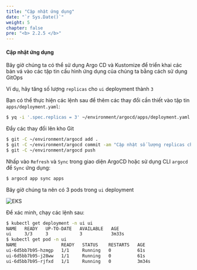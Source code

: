 ```yaml
---
title: "Cập nhật ứng dụng"
date: "`r Sys.Date()`"
weight: 5
chapter: false
pre: "<b> 2.2.5 </b>"
---
```


#### Cập nhật ứng dụng

Bây giờ chúng ta có thể sử dụng Argo CD và Kustomize để triển khai các bản vá vào các tập tin cấu hình ứng dụng của chúng ta bằng cách sử dụng GitOps

Ví dụ, hãy tăng số lượng `replicas` cho `ui` deployment thành `3`

<!--
```kustomization
modules/automation/gitops/argocd/update-application/deployment-patch.yaml
Deployment/ui
```

Sao chép tập tin vá vào thư mục kho Git:

```bash
$ cp /workspace/modules/automation/gitops/argocd/update-application/deployment-patch.yaml ~/environment/argocd/apps/deployment-patch.yaml
```

Bạn có thể xem lại các thay đổi dự định trong tập tin `apps/deployment-patch.yaml`

Để áp dụng các bản vá, bạn có thể chỉnh sửa tập tin `apps/kustomization.yaml` như trong ví dụ dưới đây:

```file
manifests/modules/automation/gitops/argocd/update-application/kustomization.yaml.example
```

Sao chép tập tin `kustomization.yaml` đã chỉnh sửa vào thư mục kho Git:

```bash
$ cp /workspace/modules/automation/gitops/argocd/update-application/kustomization.yaml.example ~/environment/argocd/apps/kustomization.yaml
```
-->

Bạn có thể thực hiện các lệnh sau để thêm các thay đổi cần thiết vào tập tin `apps/deployment.yaml`:

```bash
$ yq -i '.spec.replicas = 3' ~/environment/argocd/apps/deployment.yaml
```

Đẩy các thay đổi lên kho Git

```bash
$ git -C ~/environment/argocd add .
$ git -C ~/environment/argocd commit -am "Cập nhật số lượng replicas cho dịch vụ UI"
$ git -C ~/environment/argocd push
```

Nhấp vào `Refresh` và `Sync` trong giao diện ArgoCD hoặc sử dụng CLI `argocd` để `Sync` ứng dụng:

```bash
$ argocd app sync apps
```

Bây giờ chúng ta nên có 3 pods trong `ui` deployment

![EKS](/EKS-Workshop-8/images/0006/00046.png?featherlight=false&width=90pc)

Để xác minh, chạy các lệnh sau:

```bash hook=update
$ kubectl get deployment -n ui ui
NAME   READY   UP-TO-DATE   AVAILABLE   AGE
ui     3/3     3            3           3m33s
$ kubectl get pod -n ui
NAME                 READY   STATUS    RESTARTS   AGE
ui-6d5bb7b95-hzmgp   1/1     Running   0          61s
ui-6d5bb7b95-j28ww   1/1     Running   0          61s
ui-6d5bb7b95-rjfxd   1/1     Running   0          3m34s
```

